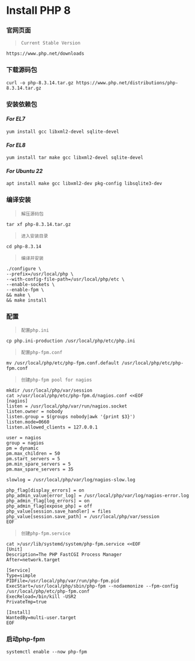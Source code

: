 # Install PHP 8

### 官网页面
>`Current Stable Version`
```shell
https://www.php.net/downloads
```

### 下载源码包
```shell
curl -o php-8.3.14.tar.gz https://www.php.net/distributions/php-8.3.14.tar.gz
```

### 安装依赖包
#### ***For EL7***
```shell
yum install gcc libxml2-devel sqlite-devel
```
#### ***For EL8***
```shell
yum install tar make gcc libxml2-devel sqlite-devel
```
#### ***For Ubuntu 22***
```shell
apt install make gcc libxml2-dev pkg-config libsqlite3-dev
```

### 编译安装
>`解压源码包`
```shell
tar xf php-8.3.14.tar.gz
```
>`进入安装目录`
```shell
cd php-8.3.14
```
>`编译并安装`
```shell
./configure \
--prefix=/usr/local/php \
--with-config-file-path=/usr/local/php/etc \
--enable-sockets \
--enable-fpm \
&& make \
&& make install
```

### 配置
>`配置php.ini`
```shell
cp php.ini-production /usr/local/php/etc/php.ini
```
>`配置php-fpm.conf`
```shell
mv /usr/local/php/etc/php-fpm.conf.default /usr/local/php/etc/php-fpm.conf
```
>`创建php-fpm pool for nagios`
```shell
mkdir /usr/local/php/var/session
cat >/usr/local/php/etc/php-fpm.d/nagios.conf <<EOF
[nagios]
listen = /usr/local/php/var/run/nagios.socket
listen.owner = nobody
listen.group = $(groups nobody|awk '{print $3}')
listen.mode=0660
listen.allowed_clients = 127.0.0.1

user = nagios
group = nagios
pm = dynamic
pm.max_children = 50
pm.start_servers = 5
pm.min_spare_servers = 5
pm.max_spare_servers = 35

slowlog = /usr/local/php/var/log/nagios-slow.log

php_flag[display_errors] = on
php_admin_value[error_log] = /usr/local/php/var/log/nagios-error.log
php_admin_flag[log_errors] = on
php_admin_flag[expose_php] = off
php_value[session.save_handler] = files
php_value[session.save_path] = /usr/local/php/var/session
EOF
```
>`创建php-fpm.service`
```shell
cat >/usr/lib/systemd/system/php-fpm.service <<EOF
[Unit]
Description=The PHP FastCGI Process Manager
After=network.target

[Service]
Type=simple
PIDFile=/usr/local/php/var/run/php-fpm.pid
ExecStart=/usr/local/php/sbin/php-fpm --nodaemonize --fpm-config /usr/local/php/etc/php-fpm.conf
ExecReload=/bin/kill -USR2
PrivateTmp=true

[Install]
WantedBy=multi-user.target
EOF
```

### 启动php-fpm
```shell
systemctl enable --now php-fpm
```
